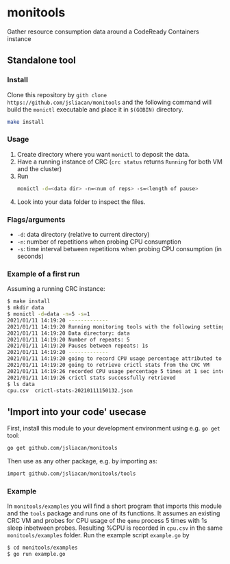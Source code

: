 monitools
==

Gather resource consumption data around a CodeReady Containers instance
  
## Standalone tool

### Install

Clone this repository by `gith clone https://github.com/jsliacan/monitools` and the following command will build the `monictl` executable and place it in `$(GOBIN)` directory.

``` bash
make install
```

### Usage

1. Create directory where you want `monictl` to deposit the data. 
2. Have a running instance of CRC (`crc status` returns `Running` for both VM and the cluster)
3. Run
   ```bash
   monictl -d=<data dir> -n=<num of reps> -s=<length of pause>
   ```
4. Look into your data folder to inspect the files.
   
### Flags/arguments

- `-d`: data directory (relative to current directory)
- `-n`: number of repetitions when probing CPU consumption
- `-s`: time interval between repetitions when probing CPU consumption (in seconds)

### Example of a first run

Assuming a running CRC instance:

``` bash
$ make install
$ mkdir data
$ monictl -d=data -n=5 -s=1
2021/01/11 14:19:20 -------------
2021/01/11 14:19:20 Running monitoring tools with the following settings:
2021/01/11 14:19:20 Data directory: data
2021/01/11 14:19:20 Number of repeats: 5
2021/01/11 14:19:20 Pauses between repeats: 1s
2021/01/11 14:19:20 -------------
2021/01/11 14:19:20 going to record CPU usage percentage attributed to qemu
2021/01/11 14:19:20 going to retrieve crictl stats from the CRC VM
2021/01/11 14:19:26 recorded CPU usage percentage 5 times at 1 sec intervals
2021/01/11 14:19:26 crictl stats successfully retrieved
$ ls data
cpu.csv  crictl-stats-20210111150132.json
```

## 'Import into your code' usecase

First, install this module to your development environment using e.g. `go get` tool:

``` bash
go get github.com/jsliacan/monitools
```

Then use as any other package, e.g. by importing as:

``` bash
import github.com/jsliacan/monitools/tools
```
### Example

In `monitools/examples` you will find a short program that imports this module and the `tools` package and runs one of its functions. It assumes an existing CRC VM and probes for CPU usage of the `qemu` process 5 times with 1s sleep inbetween probes. Resulting %CPU is recorded in `cpu.csv` in the same `monitools/examples` folder. Run the example script `example.go` by 

``` bash
$ cd monitools/examples
$ go run example.go
```

